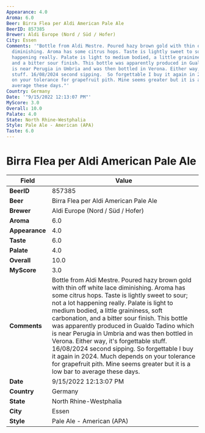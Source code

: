 ```yaml
---
Appearance: 4.0
Aroma: 6.0
Beer: Birra Flea per Aldi American Pale Ale
BeerID: 857385
Brewer: Aldi Europe (Nord / Süd / Hofer)
City: Essen
Comments: '"Bottle from Aldi Mestre. Poured hazy brown gold with thin off white lace
  diminishing. Aroma has some citrus hops. Taste is lightly sweet to sour; not a lot
  happening really. Palate is light to medium bodied, a little graininess, soft carbonation,
  and a bitter sour finish. This bottle was apparently produced in Gualdo Tadino which
  is near Perugia in Umbria and was then bottled in Verona. Either way, it''s forgettable
  stuff. 16/08/2024 second sipping.  So forgettable I buy it again in 2024. Much depends
  on your tolerance for grapefruit pith. Mine seems greater but it is a low bar to
  average these days."'
Country: Germany
Date: '"9/15/2022 12:13:07 PM"'
MyScore: 3.0
Overall: 10.0
Palate: 4.0
State: North Rhine-Westphalia
Style: Pale Ale - American (APA)
Taste: 6.0
---
```


# Birra Flea per Aldi American Pale Ale

| Field         | Value |
|---------------|-------|
| **BeerID** | 857385 |
| **Beer** | Birra Flea per Aldi American Pale Ale |
| **Brewer** | Aldi Europe (Nord / Süd / Hofer) |
| **Aroma** | 6.0 |
| **Appearance** | 4.0 |
| **Taste** | 6.0 |
| **Palate** | 4.0 |
| **Overall** | 10.0 |
| **MyScore** | 3.0 |
| **Comments** | Bottle from Aldi Mestre. Poured hazy brown gold with thin off white lace diminishing. Aroma has some citrus hops. Taste is lightly sweet to sour; not a lot happening really. Palate is light to medium bodied, a little graininess, soft carbonation, and a bitter sour finish. This bottle was apparently produced in Gualdo Tadino which is near Perugia in Umbria and was then bottled in Verona. Either way, it's forgettable stuff. 16/08/2024 second sipping.  So forgettable I buy it again in 2024. Much depends on your tolerance for grapefruit pith. Mine seems greater but it is a low bar to average these days. |
| **Date** | 9/15/2022 12:13:07 PM |
| **Country** | Germany |
| **State** | North Rhine-Westphalia |
| **City** | Essen |
| **Style** | Pale Ale - American (APA) |
